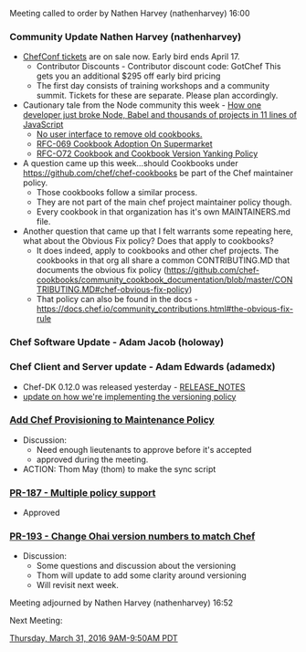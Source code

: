 Meeting called to order by Nathen Harvey (nathenharvey) 16:00

### Community Update Nathen Harvey (nathenharvey)

* [ChefConf tickets](https://chefconf.chef.io) are on sale now.  Early bird ends April 17.
  * Contributor Discounts - Contributor discount code: GotChef This gets you an additional $295 off early bird pricing
  * The first day consists of training workshops and a community summit.  Tickets for these are separate.  Please plan accordingly.
* Cautionary tale from the Node community this week - [How one developer just broke Node, Babel and thousands of projects in 11 lines of JavaScript](http://www.theregister.co.uk/2016/03/23/npm_left_pad_chaos/)
  * [No user interface to remove old cookbooks.](https://github.com/chef/supermarket/issues/954)
  * [RFC-069 Cookbook Adoption On Supermarket](https://github.com/chef/chef-rfc/blob/master/rfc069-cookbook-adoption.md)
  * [RFC-O72 Cookbook and Cookbook Version Yanking Policy](https://github.com/chef/chef-rfc/blob/master/rfc072-artifact-yanking.md)
* A question came up this week...should Cookbooks under https://github.com/chef/chef-cookbooks be part of the Chef maintainer policy.
  * Those cookbooks follow a similar process.
  * They are not part of the main chef project maintainer policy though.
  * Every cookbook in that organization has it's own MAINTAINERS.md file.
* Another question that came up that I felt warrants some repeating here, what about the Obvious Fix policy?  Does that apply to cookbooks?
  * It does indeed, apply to cookbooks and other chef projects.  The cookbooks in that org all share a common CONTRIBUTING.MD that documents the obvious fix policy (https://github.com/chef-cookbooks/community_cookbook_documentation/blob/master/CONTRIBUTING.MD#chef-obvious-fix-policy)
  * That policy can also be found in the docs - https://docs.chef.io/community_contributions.html#the-obvious-fix-rule

### Chef Software Update -  Adam Jacob (holoway)

### Chef Client and Server update - Adam Edwards (adamedx)

* Chef-DK 0.12.0 was released yesterday - [RELEASE_NOTES](https://github.com/chef/chef-dk/blob/master/RELEASE_NOTES.md)
* [update on how we're implementing the versioning policy](https://discourse.chef.io/t/chef-and-chefdk-version-number-changes/8048)


### [Add Chef Provisioning to Maintenance Policy](https://github.com/chef/chef/pull/4731)
* Discussion:
  * Need enough lieutenants to approve before it's accepted
  * approved during the meeting.
* ACTION:  Thom May (thom) to make the sync script

### [PR-187 - Multiple policy support](https://github.com/chef/chef-rfc/pull/187)
* Approved

### [PR-193 - Change Ohai version numbers to match Chef](https://github.com/chef/chef-rfc/pull/193)
* Discussion:
  * Some questions and discussion about the versioning
  * Thom will update to add some clarity around versioning
  * Will revisit next week.

Meeting adjourned by Nathen Harvey (nathenharvey) 16:52

Next Meeting:

[Thursday, March 31, 2016 9AM-9:50AM PDT](http://everytimezone.com/#2016-3-31,240,cn3)
